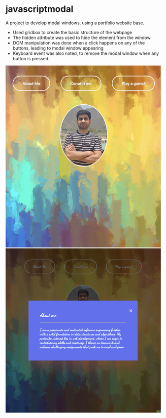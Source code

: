 # javascriptmodal
A project to develop modal windows, using a portfolio website base.

- Used gridbox to create the basic structure of the webpage
- The hidden attribute was used to hide the element from the window
- DOM manipulation was done when a click happens on any of the buttons, leading to modal window appearing
- Keyboard event was also noted, to remove the modal window when any button is pressed.

![](https://github.com/SomilKSharma/javascriptmodal/blob/main/1.png)
![](https://github.com/SomilKSharma/javascriptmodal/blob/main/2.png)

